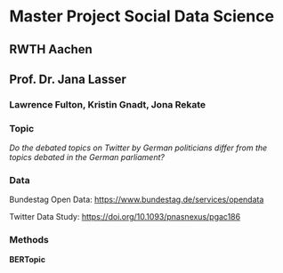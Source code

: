 # Master Project Social Data Science
## RWTH Aachen
## Prof. Dr. Jana Lasser
### Lawrence Fulton, Kristin Gnadt, Jona Rekate

### Topic

*Do the debated topics on Twitter by German politicians differ from the topics debated in the German parliament?*


### Data
Bundestag Open Data:
https://www.bundestag.de/services/opendata

Twitter Data Study:
https://doi.org/10.1093/pnasnexus/pgac186

### Methods

**BERTopic**





